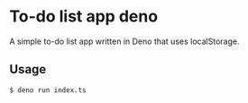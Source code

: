 # To-do list app deno

A simple to-do list app written in Deno that uses localStorage.

## Usage
```bash
$ deno run index.ts
```